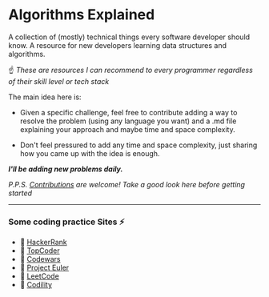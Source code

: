 # Algorithms Explained
A collection of (mostly) technical things every software developer should know.
A resource for new developers learning data structures and algorithms.

:point_up: *These are resources I can recommend to every programmer regardless of their skill level or tech stack*

The main idea here is:
- Given a specific challenge, feel free to contribute adding a way to resolve the problem (using any language you want) and a .md file explaining your approach and maybe time and space complexity.

- Don't feel pressured to add any time and space complexity, just sharing how you came up with the idea
  is enough.

***I'll be adding new problems daily.***

*P.P.S. [Contributions](CONTRIBUTING.md) are welcome! Take a good look here before getting started*

----




### Some coding practice Sites :zap:

- :link: [HackerRank](https://hackerrank.com/)
- :link: [TopCoder](https://www.topcoder.com/)
- :link: [Codewars](https://codewars.com/)
- :link: [Project Euler](https://projecteuler.net/)
- :link: [LeetCode](https://leetcode.com/)
- :link: [Codility](https://www.codility.com/)

